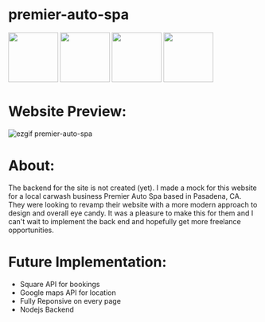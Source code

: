 # premier-auto-spa
<img src="https://user-images.githubusercontent.com/96886636/232335446-421350ae-96e3-499d-8907-b7046cd77e4a.png" width="100" height="100"> <img src="https://user-images.githubusercontent.com/96886636/232335420-a1d860da-e268-4193-a492-f5a6f1e26500.png" width="100" height="100"> <img src="https://user-images.githubusercontent.com/96886636/232335451-b2d60b11-3bbc-4572-89f8-c2af9e63fd78.png" width="100" height="100"> <img src="https://user-images.githubusercontent.com/96886636/232335453-fec91fbd-7261-4c7c-adb2-12bba54dee06.png" width="100" height="100">

# Website Preview:
![ezgif premier-auto-spa](https://user-images.githubusercontent.com/96886636/232913725-0d203adb-dc7c-4c59-aec9-fa2a9738a5fe.gif)

# About:
The backend for the site is not created (yet). I made a mock for this website for a local carwash business Premier Auto Spa based in Pasadena, CA. 
They were looking to revamp their website with a more modern approach to design and overall eye candy. 
It was a pleasure to make this for them and I can't wait to implement the back end and hopefully get more freelance opportunities.

# Future Implementation:
- Square API for bookings
- Google maps API for location
- Fully Reponsive on every page
- Nodejs Backend
